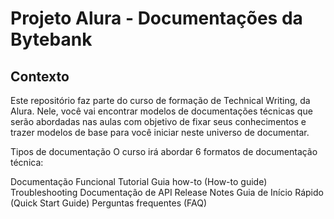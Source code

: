 <h1>Projeto Alura - Documentações da Bytebank</h1>

<h2>Contexto</h2
<p>Este repositório faz parte do curso de formação de Technical Writing, da Alura. Nele, você vai encontrar modelos de documentações técnicas que serão abordadas nas aulas com objetivo de fixar seus conhecimentos e trazer modelos de base para você iniciar neste universo de documentar.</p>          


Tipos de documentação
O curso irá abordar 6 formatos de documentação técnica:

Documentação Funcional
Tutorial
Guia how-to (How-to guide)
Troubleshooting
Documentação de API
Release Notes
Guia de Início Rápido (Quick Start Guide)
Perguntas frequentes (FAQ)

